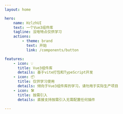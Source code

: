 ```yaml
---
layout: home

hero:
    name: HzlzhUI
    text: 一个Vue3组件库
    tagline: 没啥特点仅供学习
    actions:
        - theme: brand
          text: 开始
          link: /components/button

features:
    - icon: 💡
      title: Vue3组件库
      details: 基于vite打包和TypeScript开发
    - icon: 📦
      title: 仅供学习使用
      details: 倾向于Vue3组件库的学习，请勿用于实际生产项目
    - icon: 🛠️
      title: 按需引入
      details: 直接支持按需引入无需配置任何插件

---
```


